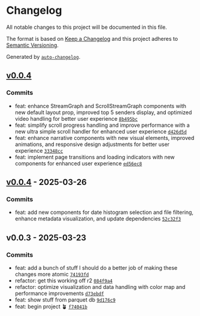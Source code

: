 # Changelog

All notable changes to this project will be documented in this file.

The format is based on [Keep a Changelog](https://keepachangelog.com/en/1.0.0/)
and this project adheres to [Semantic Versioning](https://semver.org/spec/v2.0.0.html).

Generated by [`auto-changelog`](https://github.com/CookPete/auto-changelog).

## [v0.0.4](https://github.com/ejfox/paramilitary-leaks-frontend/compare/v0.0.4...v0.0.4)

### Commits

- feat: enhance StreamGraph and ScrollStreamGraph components with new default layout prop, improved top 5 senders display, and optimized video handling for better user experience [`8b495bc`](https://github.com/ejfox/paramilitary-leaks-frontend/commit/8b495bcb30793170661ba87dcbfbcd07a34ec03a)
- feat: simplify scroll progress handling and improve performance with a new ultra simple scroll handler for enhanced user experience [`d426d5d`](https://github.com/ejfox/paramilitary-leaks-frontend/commit/d426d5d5396a3caa461b4c0251d96ae9c7c64a84)
- feat: enhance narrative components with new visual elements, improved animations, and responsive design adjustments for better user experience [`33348cc`](https://github.com/ejfox/paramilitary-leaks-frontend/commit/33348ccb06994a0838a85ee0113f33e6535b8c0e)
- feat: implement page transitions and loading indicators with new components for enhanced user experience [`ed56ec8`](https://github.com/ejfox/paramilitary-leaks-frontend/commit/ed56ec82270d4ee9378d664f15b469389aba623f)

## [v0.0.4](https://github.com/ejfox/paramilitary-leaks-frontend/compare/v0.0.3...v0.0.4) - 2025-03-26

### Commits

- feat: add new components for date histogram selection and file filtering, enhance metadata visualization, and update dependencies [`52c32f3`](https://github.com/ejfox/paramilitary-leaks-frontend/commit/52c32f3c4ca9b084acbea450368b3430f4585acb)

## v0.0.3 - 2025-03-23

### Commits

- feat: add a bunch of stuff I should do a better job of making these changes more atomic [`74193fd`](https://github.com/ejfox/paramilitary-leaks-frontend/commit/74193fd9ec9a0e0aa9e17d0422aecee265c3f8bf)
- refactor: get this working off r2 [`084f9a4`](https://github.com/ejfox/paramilitary-leaks-frontend/commit/084f9a48f6ac95fa2efc8fa0ccce0a5ef86f7644)
- refactor: optimize visualization and data handling with color map and performance improvements [`d73ebdf`](https://github.com/ejfox/paramilitary-leaks-frontend/commit/d73ebdfda53605a7cd015616e004d4b27f5377b0)
- feat: show stuff from parquet db [`9d176c9`](https://github.com/ejfox/paramilitary-leaks-frontend/commit/9d176c9e58c4ed002e82411a614d44f1d04f516d)
- feat: begin project 🪴 [`f74041b`](https://github.com/ejfox/paramilitary-leaks-frontend/commit/f74041b940d3f7dba32209d6778a3dc03fca9bf9)
